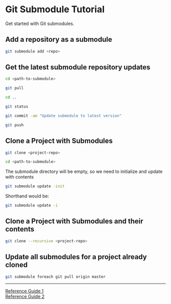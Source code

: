 # Git Submodule Tutorial
Get started with Git submodules.

## Add a repository as a submodule
```sh
git submodule add <repo>
```

## Get the latest submodule repository updates
```sh
cd <path-to-submodule>
```

```sh
git pull
```

```sh
cd ..
```

```sh
git status
```

```sh
git commit -am "Update submodule to latest version"
```

```sh
git push
```

## Clone a Project with Submodules
```sh
git clone <project-repo>
```

```sh
cd <path-to-submodule>
```

The submodule directory will be empty, so we need to initialize and update with contents
```sh
git submodule update -init
```
Shorthand would be:
```sh
git submodule update -i
```

## Clone a Project with Submodules and their contents
```sh
git clone --recursive <project-repo>
```

## Update all submodules for a project already cloned
```sh
git submodule foreach git pull origin master
```

---
[Reference Guide 1](https://chrisjean.com/git-submodules-adding-using-removing-and-updating/)  
[Reference Guide 2](http://blog.jacius.info/git-submodule-cheat-sheet/)
